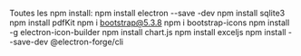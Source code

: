Toutes les npm install:
  npm install electron --save -dev
  npm install sqlite3
  npm install pdfKit
  npm i bootstrap@5.3.8
  npm i bootstrap-icons
  npm install -g electron-icon-builder
  npm install chart.js
  npm install exceljs
  npm install --save-dev @electron-forge/cli
